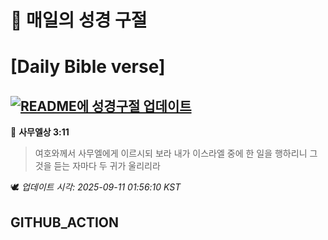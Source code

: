 # 🙏 매일의 성경 구절
# [Daily Bible verse]
## [![README에 성경구절 업데이트](https://github.com/DONGSUKA/first_test/actions/workflows/update-readme-bible.yml/badge.svg)](https://github.com/DONGSUKA/first_test/actions/workflows/update-readme-bible.yml)
<!-- START_BIBLE_VERSE -->
📖 **사무엘상 3:11**
> 여호와께서 사무엘에게 이르시되 보라 내가 이스라엘 중에 한 일을 행하리니 그것을 듣는 자마다 두 귀가 울리리라

🕊️ _업데이트 시각: 2025-09-11 01:56:10 KST_
  <!-- END_BIBLE_VERSE -->
## GITHUB_ACTION
